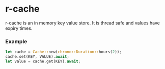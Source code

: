 # r-cache

r-cache is an in memory key value store. It is thread safe and values have expiry times.

### Example

```rust
let cache = Cache::new(chrono::Duration::hours(2));
cache.set(KEY, VALUE).await;
let value = cache.get(KEY).await;
```